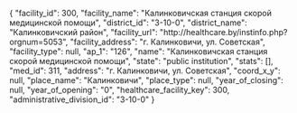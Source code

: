 {
    "facility_id": 300,
    "facility_name": "Калинковичская станция скорой медицинской помощи",
    "district_id": "3-10-0",
    "district_name": "Калинковичский район",
    "facility_url": "http:\/\/healthcare.by\/instinfo.php?orgnum=5053",
    "facility_address": "г. Калинковичи, ул. Советская",
    "facility_type": null,
    "ap_1": "126",
    "name": "Калинковичская станция скорой медицинской помощи",
    "state": "public institution",
    "stats": [],
    "med_id": 311,
    "address": "г. Калинковичи, ул. Советская",
    "coord_x_y": null,
    "place_name": "Калинковичи",
    "place_type": null,
    "year_of_closing": null,
    "year_of_opening": "0",
    "healthcare_facility_key": 300,
    "administrative_division_id": "3-10-0"
}